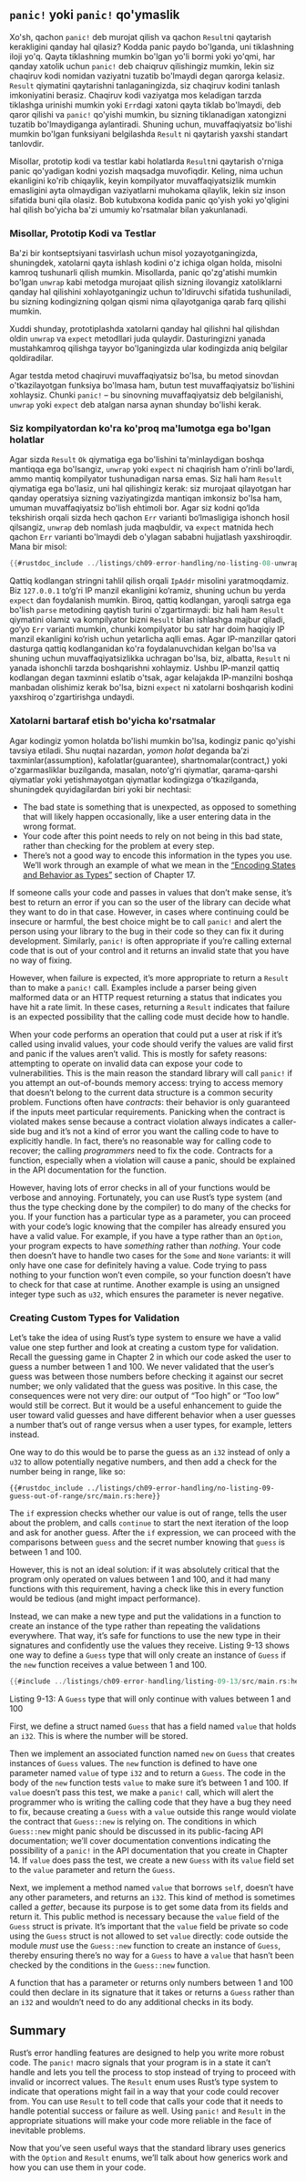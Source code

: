 ## `panic!` yoki `panic!` qo'ymaslik

Xo'sh, qachon `panic!` deb murojat qilish va qachon `Result`ni qaytarish kerakligini qanday hal qilasiz? Kodda panic paydo bo'lganda, uni tiklashning iloji yo'q. Qayta tiklashning mumkin bo'lgan yo'li bormi yoki yo'qmi, har qanday xatolik uchun `panic!` deb chaiqruv qilishingiz mumkin, lekin siz chaqiruv kodi nomidan vaziyatni tuzatib bo'lmaydi degan qarorga kelasiz. `Result` qiymatini qaytarishni tanlaganingizda, siz chaqiruv kodini tanlash imkoniyatini berasiz. Chaqiruv kodi vaziyatga mos keladigan tarzda tiklashga urinishi mumkin yoki `Err`dagi xatoni qayta tiklab bo'lmaydi, deb qaror qilishi va `panic!` qo'yishi mumkin, bu sizning tiklanadigan xatongizni tuzatib bo'lmaydiganga aylantiradi. Shuning uchun, muvaffaqiyatsiz bo'lishi mumkin bo'lgan funksiyani belgilashda `Result` ni qaytarish yaxshi standart tanlovdir.

Misollar, prototip kodi va testlar kabi holatlarda `Result`ni qaytarish o'rniga panic qo'yadigan kodni yozish maqsadga muvofiqdir. Keling, nima uchun ekanligini ko'rib chiqaylik, keyin kompilyator muvaffaqiyatsizlik mumkin emasligini ayta olmaydigan vaziyatlarni muhokama qilaylik, lekin siz inson sifatida buni qila olasiz. Bob kutubxona kodida panic qo'yish yoki yo'qligini hal qilish bo'yicha ba'zi umumiy ko'rsatmalar bilan yakunlanadi.

### Misollar, Prototip Kodi va Testlar

Ba'zi bir kontseptsiyani tasvirlash uchun misol yozayotganingizda, shuningdek, xatolarni qayta ishlash kodini o'z ichiga olgan holda, misolni kamroq tushunarli qilish mumkin. Misollarda, panic qo'zg'atishi mumkin bo'lgan `unwrap` kabi metodga murojaat qilish sizning ilovangiz xatoliklarni qanday hal qilishini xohlayotganingiz uchun to'ldiruvchi sifatida tushuniladi, bu sizning kodingizning qolgan qismi nima qilayotganiga qarab farq qilishi mumkin.

Xuddi shunday, prototiplashda xatolarni qanday hal qilishni hal qilishdan oldin `unwrap` va `expect` metodllari juda qulaydir.
Dasturingizni yanada mustahkamroq qilishga tayyor bo'lganingizda ular kodingizda aniq belgilar qoldiradilar.

Agar testda metod chaqiruvi muvaffaqiyatsiz bo'lsa, bu metod sinovdan o'tkazilayotgan funksiya bo'lmasa ham, butun test muvaffaqiyatsiz bo'lishini xohlaysiz. Chunki `panic!` – bu sinovning muvaffaqiyatsiz deb belgilanishi, `unwrap` yoki `expect` deb atalgan narsa aynan shunday bo'lishi kerak.

### Siz kompilyatordan ko'ra ko'proq ma'lumotga ega bo'lgan holatlar

Agar sizda `Result` `Ok` qiymatiga ega bo'lishini ta'minlaydigan boshqa mantiqqa ega bo'lsangiz, `unwrap` yoki `expect` ni chaqirish ham o'rinli bo'lardi, ammo mantiq kompilyator tushunadigan narsa emas. Siz hali ham `Result` qiymatiga ega bo'lasiz, uni hal qilishingiz kerak: siz murojaat qilayotgan har qanday operatsiya sizning vaziyatingizda mantiqan imkonsiz bo'lsa ham, umuman muvaffaqiyatsiz bo'lish ehtimoli bor. Agar siz kodni qo‘lda tekshirish orqali sizda hech qachon `Err` varianti bo‘lmasligiga ishonch hosil qilsangiz, `unwrap` deb nomlash juda maqbuldir, va `expect` matnida hech qachon `Err` varianti bo'lmaydi deb o'ylagan sababni hujjatlash yaxshiroqdir. Mana bir misol:

```rust
{{#rustdoc_include ../listings/ch09-error-handling/no-listing-08-unwrap-that-cant-fail/src/main.rs:here}}
```

Qattiq kodlangan stringni tahlil qilish orqali `IpAddr` misolini yaratmoqdamiz. Biz `127.0.0.1` to‘g‘ri IP manzil ekanligini ko‘ramiz, shuning uchun bu yerda `expect` dan foydalanish mumkin. Biroq, qattiq kodlangan, yaroqli satrga ega bo'lish `parse` metodining qaytish turini o'zgartirmaydi: biz hali ham `Result` qiymatini olamiz va kompilyator bizni `Result` bilan ishlashga majbur qiladi, go‘yo `Err` varianti mumkin, chunki kompilyator bu satr har doim haqiqiy IP manzil ekanligini ko‘rish uchun yetarlicha aqlli emas. Agar IP-manzillar qatori dasturga qattiq kodlanganidan ko'ra foydalanuvchidan kelgan bo'lsa va shuning uchun muvaffaqiyatsizlikka uchragan bo'lsa, biz, albatta, `Result` ni yanada ishonchli tarzda boshqarishni xohlaymiz.
Ushbu IP-manzil qattiq kodlangan degan taxminni eslatib o'tsak, agar kelajakda IP-manzilni boshqa manbadan olishimiz kerak bo'lsa, bizni `expect` ni xatolarni boshqarish kodini yaxshiroq o'zgartirishga undaydi.

### Xatolarni bartaraf etish bo'yicha ko'rsatmalar

Agar kodingiz yomon holatda bo'lishi mumkin bo'lsa, kodingiz panic qo'yishi tavsiya etiladi. Shu nuqtai nazardan, *yomon holat* deganda baʼzi taxminlar(assumption), kafolatlar(guarantee), shartnomalar(contract,) yoki oʻzgarmasliklar buzilganda, masalan, notoʻgʻri qiymatlar, qarama-qarshi qiymatlar yoki yetishmayotgan qiymatlar kodingizga oʻtkazilganda, shuningdek quyidagilardan biri yoki bir nechtasi:

* The bad state is something that is unexpected, as opposed to something that
  will likely happen occasionally, like a user entering data in the wrong
  format.
* Your code after this point needs to rely on not being in this bad state,
  rather than checking for the problem at every step.
* There’s not a good way to encode this information in the types you use. We’ll
  work through an example of what we mean in the [“Encoding States and Behavior
  as Types”][encoding]<!-- ignore --> section of Chapter 17.

If someone calls your code and passes in values that don’t make sense, it’s
best to return an error if you can so the user of the library can decide what
they want to do in that case. However, in cases where continuing could be
insecure or harmful, the best choice might be to call `panic!` and alert the
person using your library to the bug in their code so they can fix it during
development. Similarly, `panic!` is often appropriate if you’re calling
external code that is out of your control and it returns an invalid state that
you have no way of fixing.

However, when failure is expected, it’s more appropriate to return a `Result`
than to make a `panic!` call. Examples include a parser being given malformed
data or an HTTP request returning a status that indicates you have hit a rate
limit. In these cases, returning a `Result` indicates that failure is an
expected possibility that the calling code must decide how to handle.

When your code performs an operation that could put a user at risk if it’s
called using invalid values, your code should verify the values are valid first
and panic if the values aren’t valid. This is mostly for safety reasons:
attempting to operate on invalid data can expose your code to vulnerabilities.
This is the main reason the standard library will call `panic!` if you attempt
an out-of-bounds memory access: trying to access memory that doesn’t belong to
the current data structure is a common security problem. Functions often have
*contracts*: their behavior is only guaranteed if the inputs meet particular
requirements. Panicking when the contract is violated makes sense because a
contract violation always indicates a caller-side bug and it’s not a kind of
error you want the calling code to have to explicitly handle. In fact, there’s
no reasonable way for calling code to recover; the calling *programmers* need
to fix the code. Contracts for a function, especially when a violation will
cause a panic, should be explained in the API documentation for the function.

However, having lots of error checks in all of your functions would be verbose
and annoying. Fortunately, you can use Rust’s type system (and thus the type
checking done by the compiler) to do many of the checks for you. If your
function has a particular type as a parameter, you can proceed with your code’s
logic knowing that the compiler has already ensured you have a valid value. For
example, if you have a type rather than an `Option`, your program expects to
have *something* rather than *nothing*. Your code then doesn’t have to handle
two cases for the `Some` and `None` variants: it will only have one case for
definitely having a value. Code trying to pass nothing to your function won’t
even compile, so your function doesn’t have to check for that case at runtime.
Another example is using an unsigned integer type such as `u32`, which ensures
the parameter is never negative.

### Creating Custom Types for Validation

Let’s take the idea of using Rust’s type system to ensure we have a valid value
one step further and look at creating a custom type for validation. Recall the
guessing game in Chapter 2 in which our code asked the user to guess a number
between 1 and 100. We never validated that the user’s guess was between those
numbers before checking it against our secret number; we only validated that
the guess was positive. In this case, the consequences were not very dire: our
output of “Too high” or “Too low” would still be correct. But it would be a
useful enhancement to guide the user toward valid guesses and have different
behavior when a user guesses a number that’s out of range versus when a user
types, for example, letters instead.

One way to do this would be to parse the guess as an `i32` instead of only a
`u32` to allow potentially negative numbers, and then add a check for the
number being in range, like so:

```rust,ignore
{{#rustdoc_include ../listings/ch09-error-handling/no-listing-09-guess-out-of-range/src/main.rs:here}}
```

The `if` expression checks whether our value is out of range, tells the user
about the problem, and calls `continue` to start the next iteration of the loop
and ask for another guess. After the `if` expression, we can proceed with the
comparisons between `guess` and the secret number knowing that `guess` is
between 1 and 100.

However, this is not an ideal solution: if it was absolutely critical that the
program only operated on values between 1 and 100, and it had many functions
with this requirement, having a check like this in every function would be
tedious (and might impact performance).

Instead, we can make a new type and put the validations in a function to create
an instance of the type rather than repeating the validations everywhere. That
way, it’s safe for functions to use the new type in their signatures and
confidently use the values they receive. Listing 9-13 shows one way to define a
`Guess` type that will only create an instance of `Guess` if the `new` function
receives a value between 1 and 100.

<!-- Deliberately not using rustdoc_include here; the `main` function in the
file requires the `rand` crate. We do want to include it for reader
experimentation purposes, but don't want to include it for rustdoc testing
purposes. -->

```rust
{{#include ../listings/ch09-error-handling/listing-09-13/src/main.rs:here}}
```

<span class="caption">Listing 9-13: A `Guess` type that will only continue with
values between 1 and 100</span>

First, we define a struct named `Guess` that has a field named `value` that
holds an `i32`. This is where the number will be stored.

Then we implement an associated function named `new` on `Guess` that creates
instances of `Guess` values. The `new` function is defined to have one
parameter named `value` of type `i32` and to return a `Guess`. The code in the
body of the `new` function tests `value` to make sure it’s between 1 and 100.
If `value` doesn’t pass this test, we make a `panic!` call, which will alert
the programmer who is writing the calling code that they have a bug they need
to fix, because creating a `Guess` with a `value` outside this range would
violate the contract that `Guess::new` is relying on. The conditions in which
`Guess::new` might panic should be discussed in its public-facing API
documentation; we’ll cover documentation conventions indicating the possibility
of a `panic!` in the API documentation that you create in Chapter 14. If
`value` does pass the test, we create a new `Guess` with its `value` field set
to the `value` parameter and return the `Guess`.

Next, we implement a method named `value` that borrows `self`, doesn’t have any
other parameters, and returns an `i32`. This kind of method is sometimes called
a *getter*, because its purpose is to get some data from its fields and return
it. This public method is necessary because the `value` field of the `Guess`
struct is private. It’s important that the `value` field be private so code
using the `Guess` struct is not allowed to set `value` directly: code outside
the module *must* use the `Guess::new` function to create an instance of
`Guess`, thereby ensuring there’s no way for a `Guess` to have a `value` that
hasn’t been checked by the conditions in the `Guess::new` function.

A function that has a parameter or returns only numbers between 1 and 100 could
then declare in its signature that it takes or returns a `Guess` rather than an
`i32` and wouldn’t need to do any additional checks in its body.

## Summary

Rust’s error handling features are designed to help you write more robust code.
The `panic!` macro signals that your program is in a state it can’t handle and
lets you tell the process to stop instead of trying to proceed with invalid or
incorrect values. The `Result` enum uses Rust’s type system to indicate that
operations might fail in a way that your code could recover from. You can use
`Result` to tell code that calls your code that it needs to handle potential
success or failure as well. Using `panic!` and `Result` in the appropriate
situations will make your code more reliable in the face of inevitable problems.

Now that you’ve seen useful ways that the standard library uses generics with
the `Option` and `Result` enums, we’ll talk about how generics work and how you
can use them in your code.

[encoding]: ch17-03-oo-design-patterns.html#encoding-states-and-behavior-as-types
